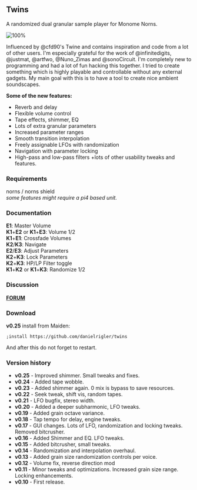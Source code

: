 ## Twins

A randomized dual granular sample player for Monome Norns.

![100%](https://llllllll.co/uploads/default/original/3X/7/8/78283686b6c662e3d1a4af378cad1709eb29fcd0.png)

Influenced by @cfd90's Twine and contains inspiration and code from a lot of other users. I'm especially grateful for the work of @infinitedigits, @justmat, @artfwo, @Nuno_Zimas and @sonoCircuit. I'm completely new to programming and had a lot of fun hacking this together. I tried to create something which is highly playable and controllable without any external gadgets. My main goal with this is to have a tool to create nice ambient soundscapes.

**Some of the new features:**
* Reverb and delay
* Flexible volume control
* Tape effects, shimmer, EQ
* Lots of extra granular parameters
* Increased parameter ranges
* Smooth transition interpolation
* Freely assignable LFOs with randomization
* Navigation with parameter locking
* High-pass and low-pass filters
+lots of other usability tweaks and features.

### Requirements
norns / norns shield  
_some features might require a pi4 based unit._

### Documentation
**E1**: Master Volume  
**K1**+**E2** or **K1**+**E3**: Volume 1/2  
**K1**+**E1**: Crossfade Volumes  
**K2**/**K3**: Navigate  
**E2**/**E3**: Adjust Parameters  
**K2**+**K3**: Lock Parameters  
**K2**+**K3**: HP/LP Filter toggle  
**K1**+**K2** or **K1**+**K3**: Randomize 1/2  

### Discussion
**[FORUM](https://llllllll.co/t/twins/71052)**
### Download
**v0.25**
install from Maiden:
```
;install https://github.com/danielrigler/twins
```
And after this do not forget to restart.

### Version history
* **v0.25** - Improved shimmer. Small tweaks and fixes. 
* **v0.24** - Added tape wobble. 
* **v0.23** - Added shimmer again. 0 mix is bypass to save resources. 
* **v0.22** - Seek tweak, shift vis, random tapes.
* **v0.21** - LFO bugfix, stereo width.
* **v0.20** - Added a deeper subharmonic, LFO tweaks.
* **v0.19** - Added grain octave variance.
* **v0.18** - Tap tempo for delay, engine tweaks. 
* **v0.17** - GUI changes. Lots of LFO, randomization and locking tweaks. Removed bitcrusher. 
* **v0.16** - Added Shimmer and EQ. LFO tweaks. 
* **v0.15** - Added bitcrusher, small tweaks. 
* **v0.14** - Randomization and interpolation overhaul.
* **v0.13** - Added grain size randomization controls per voice.
* **v0.12** - Volume fix, reverse direction mod
* **v0.11** - Minor tweaks and optimizations. Increased grain size range. Locking enhancements.
* **v0.10** - First release.
